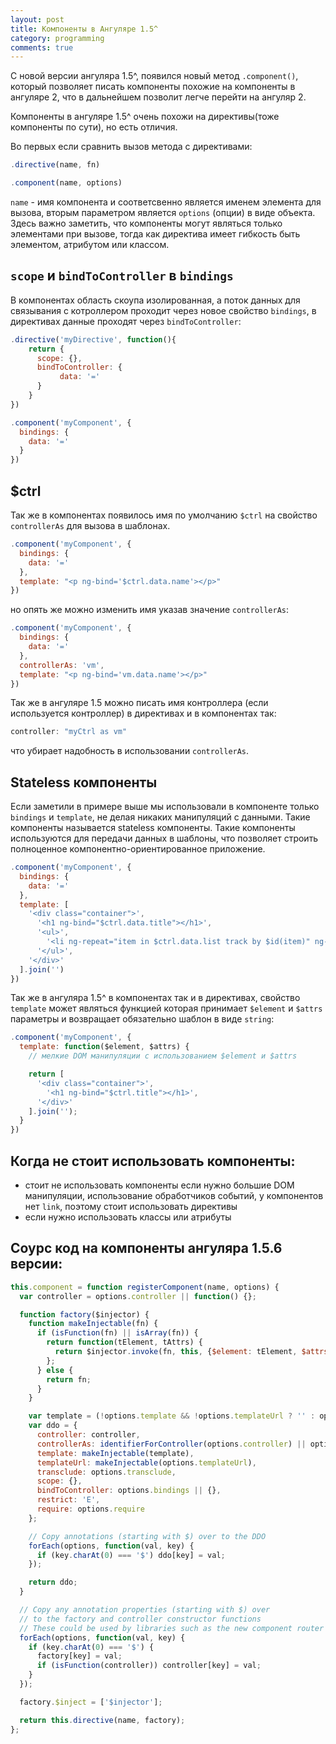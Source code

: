 ```yaml
---
layout: post
title: Компоненты в Ангуляре 1.5^
category: programming
comments: true
---
```


С новой версии ангуляра 1.5^, появился новый метод `.component()`, который позволяет писать компоненты похожие на компоненты в ангуляре 2, что в дальнейшем позволит легче перейти на ангуляр 2.

Компоненты в ангуляре 1.5^ очень похожи на директивы(тоже компоненты по сути), но есть отличия.

Во первых если сравнить вызов метода с директивами:

```js
.directive(name, fn)

.component(name, options)
```

`name` - имя компонента и соответсвенно является именем элемента для вызова, вторым параметром является `options` (опции) в виде объекта. Здесь важно заметить, что компоненты могут являться только элементами при вызове, тогда как директива имеет гибкость быть элементом, атрибутом или классом.

## `scope` и `bindToController` в `bindings`

В компонентах область скоупа изолированная, а поток данных для связывания с котроллером проходит через новое свойство `bindings`, в директивах данные проходят через `bindToController`:

```js
.directive('myDirective', function(){
    return {
      scope: {},
      bindToController: {
           data: '='
      }
    }
})

.component('myComponent', {
  bindings: {
    data: '='
  }
})

```

## $ctrl

Так же в компонентах появилось имя по умолчанию `$ctrl` на свойство `controllerAs` для вызова в шаблонах.

```js
.component('myComponent', {
  bindings: {
    data: '='
  },
  template: "<p ng-bind='$ctrl.data.name'></p>"
})
```

но опять же можно изменить имя указав значение `controllerAs`:

```js
.component('myComponent', {
  bindings: {
    data: '='
  },
  controllerAs: 'vm',
  template: "<p ng-bind='vm.data.name'></p>"
})
```

Так же в ангуляре 1.5 можно писать имя контроллера (если используется контроллер) в директивах и в компонентах так:

```js
controller: "myCtrl as vm"

```

что убирает надобность в использовании `controllerAs`.

## Stateless компоненты

Если заметили в примере выше мы использовали в компоненте только `bindings` и `template`, не делая никаких манипуляций с данными. Такие компоненты называется stateless компоненты. Такие компоненты используются для передачи данных в шаблоны, что позволяет строить полноценное компонентно-ориентированное приложение.

```js
.component('myComponent', {
  bindings: {
    data: '='
  },
  template: [
    '<div class="container">',
      '<h1 ng-bind="$ctrl.data.title"></h1>',
      '<ul>',
        '<li ng-repeat="item in $ctrl.data.list track by $id(item)" ng-bind="item"></li>',
      '</ul>',
    '</div>'
  ].join('')
})
```

Так же в ангуляра 1.5^ в компонентах так и в директивах, свойство `template` может являться функцией которая принимает `$element` и `$attrs` параметры и возвращает обязательно шаблон в виде `string`:

```js
.component('myComponent', {
  template: function($element, $attrs) {
    // мелкие DOM манипуляции с использованием $element и $attrs

    return [
      '<div class="container">',
        '<h1 ng-bind="$ctrl.title"></h1>',
      '</div>'
    ].join('');
  }
})
```

## Когда не стоит использовать компоненты:

* стоит не использовать компоненты если нужно большие DOM манипуляции, использование обработчиков событий, у компонентов нет `link`, поэтому стоит использовать директивы
* если нужно использовать классы или атрибуты

## Соурс код на компоненты ангуляра 1.5.6 версии:

```js
this.component = function registerComponent(name, options) {
  var controller = options.controller || function() {};

  function factory($injector) {
    function makeInjectable(fn) {
      if (isFunction(fn) || isArray(fn)) {
        return function(tElement, tAttrs) {
          return $injector.invoke(fn, this, {$element: tElement, $attrs: tAttrs});
        };
      } else {
        return fn;
      }
    }

    var template = (!options.template && !options.templateUrl ? '' : options.template);
    var ddo = {
      controller: controller,
      controllerAs: identifierForController(options.controller) || options.controllerAs || '$ctrl',
      template: makeInjectable(template),
      templateUrl: makeInjectable(options.templateUrl),
      transclude: options.transclude,
      scope: {},
      bindToController: options.bindings || {},
      restrict: 'E',
      require: options.require
    };

    // Copy annotations (starting with $) over to the DDO
    forEach(options, function(val, key) {
      if (key.charAt(0) === '$') ddo[key] = val;
    });

    return ddo;
  }

  // Copy any annotation properties (starting with $) over
  // to the factory and controller constructor functions
  // These could be used by libraries such as the new component router
  forEach(options, function(val, key) {
    if (key.charAt(0) === '$') {
      factory[key] = val;
      if (isFunction(controller)) controller[key] = val;
    }
  });

  factory.$inject = ['$injector'];

  return this.directive(name, factory);
};
```
